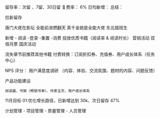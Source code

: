 留存率：次留 、7留、30日留
复费率： 6%
日均新增：
总结：

拉新留存

唐门大佬在影坛
全能前进燃翻天
真千金她是全能大佬
东北插班生



新增 - 阅读 -登录 -重置 -消费
投放优质书籍（阅读率 & 阅读时长）
营销活动
    双倍月票
    国庆活动

流失章节前推荐其他书籍
付费转换：订阅折扣券、充值券、用户成长体系（任务中心）

NPS 评分： 用户满意度调研 （内容、体验、交流氛围、题材的内容、问题反馈）

产品功能建设

    阅读器、书架（畅销书单）、作家主页、用户成长体系



11月目标
01:优化增长路径，日新增达到 30k、次日留存 47%





计划管理 - 项目管理 - 质量管理 - 人员管理


 